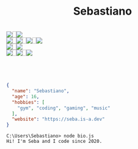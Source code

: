 <h1 align="center">Sebastiano</h1>

<!-- OSes, Programming languages and IDEs -->

<br>
<div align="center" style="display: flex; flex-direction: row;">
  <img src="https://img.shields.io/badge/Linux-FCC624?logo=linux&logoColor=black">
  <img width="10px">
  <img src="https://img.shields.io/badge/iOS-000000?&logo=apple&logoColor=white">
</div>
<div align="center" style="display: flex; flex-direction: row;">
  <img src="https://img.shields.io/badge/HTML-%23E34F26.svg?logo=html5&logoColor=white">
  <img width="10px">
  <img src="https://img.shields.io/badge/CSS-1572B6?logo=css3&logoColor=fff">
  <img width="10px">
  <img src="https://img.shields.io/badge/JavaScript-F7DF1E?logo=javascript&logoColor=000">
  <img width="10px">
  <img src="https://custom-icon-badges.demolab.com/badge/C%23-%23239120.svg?logo=cshrp&logoColor=white">
</div>
<div align="center" style="display: flex; flex-direction: row;">
  <img src="https://img.shields.io/badge/Node.js-6DA55F?logo=node.js&logoColor=white">
  <img width="10px">
  <img src="https://img.shields.io/badge/Bootstrap-7952B3?logo=bootstrap&logoColor=fff">
</div>
<div align="center" style="display: flex; flex-direction: row;">
  <img src="https://custom-icon-badges.demolab.com/badge/Visual%20Studio%20Code-0078d7.svg?logo=vsc&logoColor=white">
  <img width="10px">
  <img src="https://img.shields.io/badge/WebStorm-FDF84B?logo=webstorm&logoColor=000">
  <img width="10px">
  <img src="https://img.shields.io/badge/Rider-CF0E5F?logo=rider&logoColor=fff">
</div>


<h1></h1>

<br>

```Json
{
  "name": "Sebastiano",
  "age": 16,
  "hobbies": [
    "gym", "coding", "gaming", "music"
  ],
  "website": "https://seba.is-a.dev"
}
```

```Console
C:\Users\Sebastiano> node bio.js
Hi! I'm Seba and I code since 2020.
```

<br>
